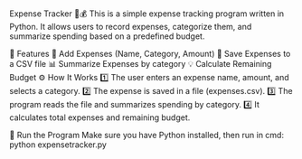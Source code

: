Expense Tracker 📝💰
This is a simple expense tracking program written in Python. It allows users to record expenses, categorize them, and summarize spending based on a predefined budget.

📌 Features
📝 Add Expenses (Name, Category, Amount)
📂 Save Expenses to a CSV file
📊 Summarize Expenses by category
💡 Calculate Remaining Budget
⚙️ How It Works
1️⃣ The user enters an expense name, amount, and selects a category.
2️⃣ The expense is saved in a file (expenses.csv).
3️⃣ The program reads the file and summarizes spending by category.
4️⃣ It calculates total expenses and remaining budget.

🚀 Run the Program
Make sure you have Python installed, then run in cmd:
python expensetracker.py
